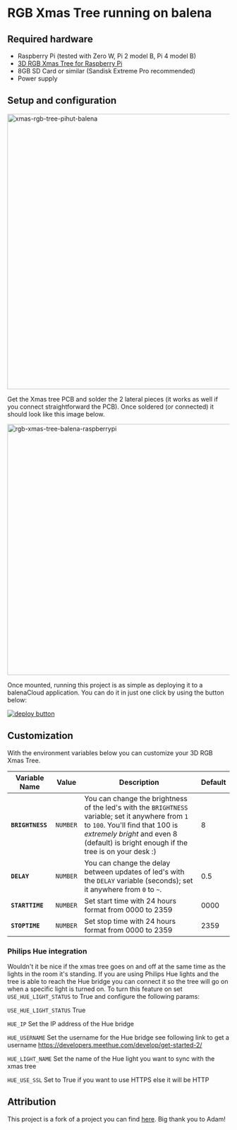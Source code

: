 # RGB Xmas Tree running on balena

## Required hardware

* Raspberry Pi (tested with Zero W, Pi 2 model B, Pi 4 model B)
* [3D RGB Xmas Tree for Raspberry Pi](https://thepihut.com/products/3d-rgb-xmas-tree-for-raspberry-pi)
* 8GB SD Card or similar (Sandisk Extreme Pro recommended)
* Power supply

## Setup and configuration

<img width="624" alt="xmas-rgb-tree-pihut-balena" src="https://user-images.githubusercontent.com/173156/209328704-5167655f-67ac-41cf-bb6f-b80cc59f72f5.png">

Get the Xmas tree PCB and solder the 2 lateral pieces (it works as well if you connect straightforward the PCB). Once soldered (or connected) it should look like this image below.

<img width="569" alt="rgb-xmas-tree-balena-raspberrypi" src="https://user-images.githubusercontent.com/173156/209328758-277f7712-e613-475b-aa18-8b439e79c66f.png">

Once mounted, running this project is as simple as deploying it to a balenaCloud application. You can do it in just one click by using the button below:

[![deploy button](https://balena.io/deploy.svg)](https://dashboard.balena-cloud.com/deploy?repoUrl=https://github.com/mpous/balena-rgbxmastree&defaultDeviceType=raspberry-pi)

## Customization

With the environment variables below you can customize your 3D RGB Xmas Tree.

Variable Name | Value | Description | Default
------------ | ------------- | ------------- | -------------
**`BRIGHTNESS`** | `NUMBER` | You can change the brightness of the led's with the `BRIGHTNESS` variable; set it anywhere from `1` to `100`. You'll find that 100 is _extremely bright_ and even 8 (default) is bright enough if the tree is on your desk :)| 8
**`DELAY`** | `NUMBER` | You can change the delay between updates of led's with the `DELAY` variable (seconds); set it anywhere from `0` to `~`. | 0.5
**`STARTTIME`** | `NUMBER` | Set start time with 24 hours format from 0000 to 2359 | 0000
**`STOPTIME`** | `NUMBER` | Set stop time with 24 hours format from 0000 to 2359 | 2359


### Philips Hue integration

Wouldn't it be nice if the xmas tree goes on and off at the same time as the lights in the room it's standing. If you are using Philips Hue lights and the tree is able to reach the Hue bridge you can connect it so the tree will go on when a specific light is turned on.
To turn this feature on set `USE_HUE_LIGHT_STATUS` to True and configure the following params:

`USE_HUE_LIGHT_STATUS` True

`HUE_IP` Set the IP address of the Hue bridge

`HUE_USERNAME` Set the username for the Hue bridge see following link to get a username https://developers.meethue.com/develop/get-started-2/

`HUE_LIGHT_NAME` Set the name of the Hue light you want to sync with the xmas tree

`HUE_USE_SSL` Set to True if you want to use HTTPS else it will be HTTP


## Attribution

This project is a fork of a project you can find [here](https://github.com/connect-cloud/balena-rgbxmastree). Big thank you to Adam!


